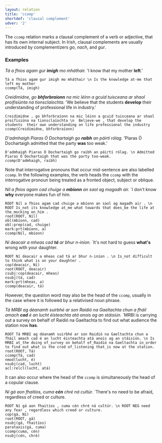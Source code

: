 ```yaml
---
layout: relation
title: 'ccomp'
shortdef: 'clausal complement'
udver: '2'
---
```


The `ccomp` relation marks a clausal complement of a verb or adjective, that has its own internal subject. In Irish, clausal complements are usually introduced by complementizers _go_, _nach_, and _gur_.

### Examples

_Tá a fhios agam gur <b>imigh</b> mo mháthair._ 'I know that my mother <b>left</b>.'

~~~ sdparse
Tá a fhios agam gur imigh mo mháthair \n Is the knowledge at-me that left my mother
ccomp(Tá, imigh)
~~~

_Creidimidne, go <b>bhforbraíonn</b> na mic léinn a gcuid tuisceana ar shaol proifisiúnta na tionsclaíochta._ 'We believe that the students <b>develop</b> their understanding of professional life in industry.'

~~~ sdparse
Creidimidne , go bhforbraíonn na mic léinn a gcuid tuisceana ar shaol proifisiúna na tionsclaíochta \n  Believe-we , that develop the students  their own understanding on life professional the industry
ccomp(Creidimidne, bhforbraíonn)
~~~
 
_D'admhaigh Piaras Ó Dochartaigh go <b>raibh</b> an páirtí rólag._ 'Piaras Ó Dochartaigh admitted that the party <b>was</b> too weak.'

~~~ sdparse
D'admhaigh Piaras Ó Dochartaigh go raibh an páirtí rólag. \n Admitted Piaras Ó Dochartaigh that was the party too-weak. 
ccomp(D'admhaigh, raibh)
~~~

Note that interrogative pronouns that occur mid-sentence are also labelled `ccomp`. In the following examples, the verb heads the `ccomp` with the interrogative pronoun being treated as a fronted object, subject or oblique. 

_Níl a fhios agam cad chuige a <b>mbíonn</b> an saol ag magadh air._  `I don't know <b>why</b> everyone makes fun of him.

~~~ sdparse
ROOT Níl a fhios agam cad chuige a mbíonn an saol ag magadh air . \n ROOT Is_not its knowledge at_me what towards that does_be the life at the_mocking on_him . 
root(ROOT, Níl)
obl(mbíonn, cad)
obl:prep(cad, chuige)
mark:prt(mbíonn, a)
ccomp(Níl, mbíonn)
~~~

_Ní deacair a mheas cad <b>tá</b> ar bhur n-iníon._ `It's not hard to guess <b>what's</b> wrong with your daughter.

~~~ sdparse
ROOT Ní deacair a mheas cad tá ar bhur n-iníon . \n Is_not difficult to think what is on your daughter . 
cop(deacair, Ní)
root(ROOT, deacair)
csubj:cop(deacair, mheas)
nsubj(tá, cad)
mark:prt(mheas, a)
ccomp(deacair, tá)
~~~

However, the question word may also be the head of the `ccomp`, usually in the case where it is followed by a relativised noun phrase. 

_Tá MRBI ag déanamh suirbhé ar son Raidió na Gaeltachta chun a fháil amach <b>cad</b> é an lucht éisteachta atá anois ag an stáisiún._ `MRBI is carrying out a survey on behalf of Raidió na Gaeltachta to find out what audience the station now <b>has</b>.

~~~ sdparse
ROOT Tá MRBI ag déanamh suirbhé ar son Raidió na Gaeltachta chun a fháil amach cad é an lucht éisteachta atá anois ag an stáisiún. \n Is MRBI at_the doing of_survey on behalf of_Raidió na Gaeltachta in_order to find out what is the crod of_listening that_is now at the station. 
root(ROOT, Tá)
ccomp(Tá, cad)
nmod(lucht, é)
nsubj(cad, lucht)
acl:relcl(lucht, atá)
~~~

It can also occur where the head of the `ccomp` is simultaneously the head of a copular clause.

_Ní gá aon fhaitíos, cuma <b>cén</b> chré ná cultúr._ `There's no need to be afraid, regardless of creed or culture.

~~~ sdparse
ROOT Ní gá aon fhaitíos , cuma cén chré ná cultúr. \n ROOT NEG need any fear , regardless which creed or culture. 
cop(gá, Ní)
root(ROOT, gá)
nsubj(gá, fhaitíos)
parataxis(gá, cuma)
ccomp(cuma, cén)
nsubj(cén, chré)
~~~
<!-- Interlanguage links updated Čt lis 12 09:43:17 CET 2020 -->

